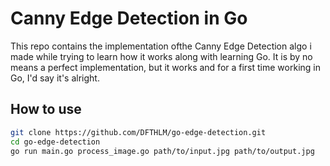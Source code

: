 # Canny Edge Detection in Go

This repo contains the implementation ofthe Canny Edge Detection algo i made while trying to learn how it works along with learning Go.
It is by no means a perfect implementation, but it works and for a first time working in Go, I'd say it's alright.

## How to use
```bash
git clone https://github.com/DFTHLM/go-edge-detection.git
cd go-edge-detection
go run main.go process_image.go path/to/input.jpg path/to/output.jpg
```
